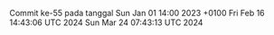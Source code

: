 Commit ke-55 pada tanggal Sun Jan 01 14:00 2023 +0100
Fri Feb 16 14:43:06 UTC 2024
Sun Mar 24 07:43:13 UTC 2024
